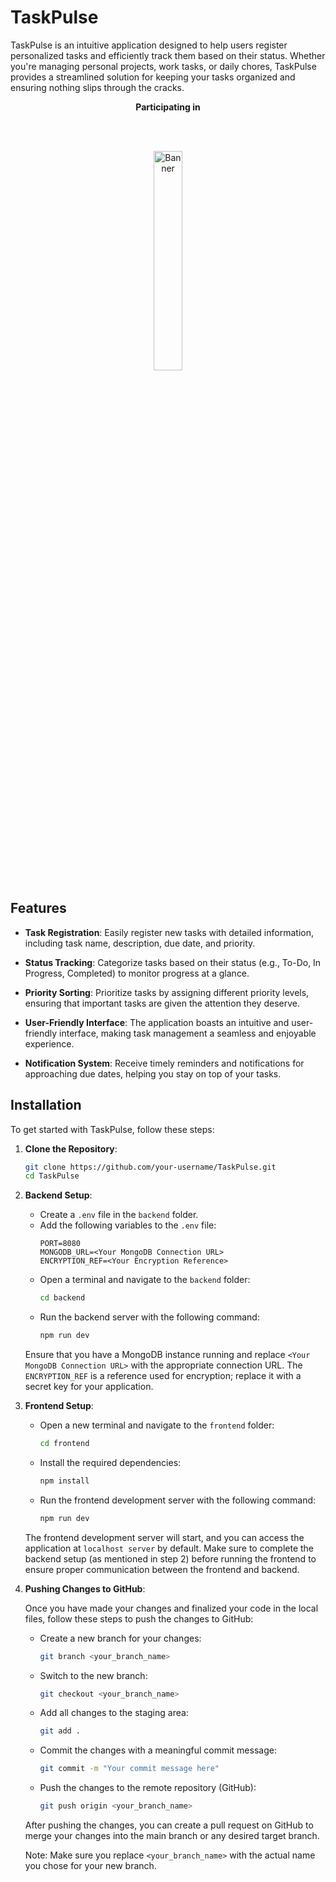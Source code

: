 # TaskPulse

TaskPulse is an intuitive application designed to help users register personalized tasks and efficiently track them based on their status. Whether you're managing personal projects, work tasks, or daily chores, TaskPulse provides a streamlined solution for keeping your tasks organized and ensuring nothing slips through the cracks.

**<p align="center">Participating in</p>**
<br><br>
<div align="center"><a href="#"><img src="https://www.jwoc.tech/_next/static/media/jwoc-2024.652c49b8.svg" alt="Banner" width="30%"/></a></div>

## Features

- **Task Registration**: Easily register new tasks with detailed information, including task name, description, due date, and priority.

- **Status Tracking**: Categorize tasks based on their status (e.g., To-Do, In Progress, Completed) to monitor progress at a glance.

- **Priority Sorting**: Prioritize tasks by assigning different priority levels, ensuring that important tasks are given the attention they deserve.

- **User-Friendly Interface**: The application boasts an intuitive and user-friendly interface, making task management a seamless and enjoyable experience.

- **Notification System**: Receive timely reminders and notifications for approaching due dates, helping you stay on top of your tasks.

## Installation

To get started with TaskPulse, follow these steps:

1. **Clone the Repository**:
   ```bash
   git clone https://github.com/your-username/TaskPulse.git
   cd TaskPulse
2. **Backend Setup**:

   - Create a `.env` file in the `backend` folder.
   - Add the following variables to the `.env` file:
     ```env
     PORT=8080
     MONGODB_URL=<Your MongoDB Connection URL>
     ENCRYPTION_REF=<Your Encryption Reference>
     ```
   - Open a terminal and navigate to the `backend` folder:
     ```bash
     cd backend
     ```
   - Run the backend server with the following command:
     ```bash
     npm run dev
     ```

   Ensure that you have a MongoDB instance running and replace `<Your MongoDB Connection URL>` with the appropriate connection URL. The `ENCRYPTION_REF` is a reference used for encryption; replace it with a secret key for your application.
3. **Frontend Setup**:

   - Open a new terminal and navigate to the `frontend` folder:
     ```bash
     cd frontend
     ```
   - Install the required dependencies:
     ```bash
     npm install
     ```
   - Run the frontend development server with the following command:
     ```bash
     npm run dev
     ```

   The frontend development server will start, and you can access the application at `localhost server` by default. Make sure to complete the backend setup (as mentioned in step 2) before running the frontend to ensure proper communication between the frontend and backend.
4. **Pushing Changes to GitHub**:

   Once you have made your changes and finalized your code in the local files, follow these steps to push the changes to GitHub:

   - Create a new branch for your changes:
     ```bash
     git branch <your_branch_name>
     ```

   - Switch to the new branch:
     ```bash
     git checkout <your_branch_name>
     ```

   - Add all changes to the staging area:
     ```bash
     git add .
     ```

   - Commit the changes with a meaningful commit message:
     ```bash
     git commit -m "Your commit message here"
     ```

   - Push the changes to the remote repository (GitHub):
     ```bash
     git push origin <your_branch_name>
     ```

   After pushing the changes, you can create a pull request on GitHub to merge your changes into the main branch or any desired target branch.

   Note: Make sure you replace `<your_branch_name>` with the actual name you chose for your new branch.
